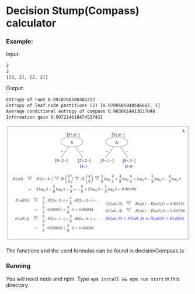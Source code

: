 # Decision Stump(Compass) calculator

### Example:

Input:
```
2
2
[[3, 2], [2, 2]]
```

Output:
```
Entropy of root 0.9910760598382222
Entropy of leaf node partitions (2) [0.9709505944546687, 1]
Average conditional entropy of compass 0.9838614413637048
Information gain 0.007214618474517431
```

![Explanation](images/explanation.png "Explanation")

The functions and the used formulas can be found in decisionCompass.ts

### Running

You will need node and npm.
Type `npm install && npm run start` in this directory.
